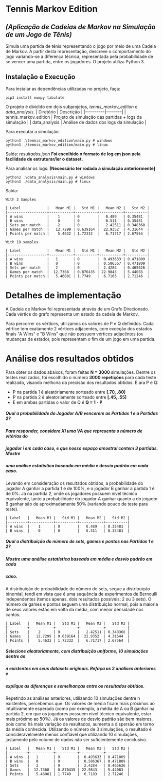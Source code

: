 # Tennis Markov Edition
## _(Aplicação de Cadeias de Markov na Simulação de um Jogo de Tênis)_

Simula uma partida de tênis representando o jogo por meio de uma Cadeia de
Markov. A partir desta representação, descreve o comportamento do jogo variando-se a
diferença técnica, representada pela probabilidade de se vencer uma partida, entre os
jogadores.
O projeto utiliza Python 3.

## Instalação e Execução
Para instalar as dependências utilizadas no projeto, faça:
```
pip3 install numpy tabulate 
```
O projeto é dividido em dois subprojetos, *tennis_markov_edition* e *data_analysis*. 
| Diretório    | Descrição   |
|----------|--------|
| tennis_markov_edition     | Projeto de simulação das partidas + logs da simulação |
| data_analysis             | Análise de dados dos logs da simulação | 

Para executar a simulação:
```
python3 .\tennis_markov_edition\main.py # windows
python3 ./tennis_markov_edition/main.py # linux
```
Saída: *resultados.json*
**Foi escolhido o formato de log em json pela facilidade de estruturar/ler o dataset.**

Para analisar os logs: **[Necessário ter rodado a simulação anteriormente]**
```
python3 .\data_analysis\main.py # windows
python3 ./data_analysis/main.py # linux
```
Saída: 
```
With 3 Samples

| Label            |   Mean M1 |   Std M1 |   Mean M2 |   Std M2 |
|------------------+-----------+----------+-----------+----------|
| A wins           |    1      | 0        |   0.489   | 0.35481  |
| B wins           |    0      | 0        |   0.511   | 0.35481  |
| Sets per match   |    2      | 0        |   2.42511 | 0.348368 |
| Games per match  |   12.7299 | 0.639164 |  22.9352  | 4.31644  |
| Points per match |    5.4632 | 1.72332  |   6.71717 | 2.67564  |

With 10 samples

| Label            |   Mean M1 |   Std M1 |   Mean M2 |   Std M2 |
|------------------+-----------+----------+-----------+----------|
| A wins           |   1       | 0        |  0.493633 | 0.471809 |
| B wins           |   0       | 0        |  0.506367 | 0.471809 |
| Sets per match   |   2       | 0        |  2.4284   | 0.465626 |
| Games per match  |  12.7368  | 0.870435 | 22.9843   | 5.44083  |
| Points per match |   5.46081 | 1.7749   |  6.7103   | 2.71246  |
```
# Detalhes de implementação

A Cadeia de Markov foi representada através de um Grafo Direcionado.
Cada vértice do grafo representa um estado da cadeia de Markov.

Para percorrer os vértices, utilizamos os valores de P e Q definidos.
Cada vértice tem exatamente 2 vértices adjacentes, com exceção dos
estados finais "A Wins" e "B Wins" que não possuem vértices adjacêntes 
(ou mudanças de estado), pois representam o fim de um jogo em uma partida.

# Análise dos resultados obtidos

Para obter os dados abaixos, foram feitas **N = 3000** simulações.
Dentre os testes realizados, foi escolhido o número **3000 repetições** para cada teste
realizado, visando melhoria da precisão dos resultados obtidos.
E ara P e Q:
- P na partida 1 é aleatóriamente sorteado entre **[.70, .80]**
- P na partida 2 é aleatoriamente sorteado entre **[.45, .55]**
- E em ambas partidas o valor de Q é **Q = 1 - P**

##### Qual a probabilidade do Jogador A/B vencerem as Partidas 1 e a Partidas 2?
##### Para responder, considere Xi uma VA que representa o número de vitórias do
##### jogador i em cada caso, e que nosso espaço amostral contem 3 partidas. Mostre
##### uma análise estatística baseada em média e desvio padrão em cada caso.

Levando em consideração os resultados obtidos, a probabilidade do jogador A 
ganhar a partida 1 é de 100%, e o jogador B ganhar a partida 1 é de 0%.
Já na partida 2, onde os jogadores possuem nível técnico equivalente, tanto a 
probabilidade do jogador A ganhar quanto a do jogador B ganhar são de 
aproximadamente 50% (variando pouco de teste para teste).
```
| Label   |   Mean M1 |   Std M1 |   Mean M2 |   Std M2 |
|---------+-----------+----------+-----------+----------|
| A wins  |    1      | 0        |   0.489   | 0.35481  |
| B wins  |    0      | 0        |   0.511   | 0.35481  |
```
##### Qual a distribuição do número de sets, games e pontos nas Partidas 1 e 2?
##### Mostre uma análise estatística baseada em média e desvio padrão em cada
##### caso.
A distribuição de probabilidade do número de sets, segue a distribuição binomial,
tendi em vista que é uma sequência de experimentos de Bernoulli independentes 
(temos apenas, dois resultados possíveis: 2 ou 3 sets).
O número de games e pontos seguem uma distribuição normal, pois a maioria de seus 
valores estão em volta da média, com menor densidade nos cantos.
```
| Label   |   Mean M1 |   Std M1 |   Mean M2 |   Std M2 |
|---------+-----------+----------+-----------+----------|
| Sets    |    2      | 0        |   2.42511 | 0.348368 |
| Games   |   12.7299 | 0.639164 |  22.9352  | 4.31644  |
| Points  |    5.4632 | 1.72332  |   6.71717 | 2.67564  |
```

##### Selecione aleatoriamente, com distribuição uniforme, 10 simulações dentre as
##### n existentes em seus datasets originais. Refaça as 2 análises anteriores e
##### explique as diferenças e semelhanças entre os resultados obtidos.
Repetindo as análises anteriores, utilizando 10 simulações dentre n existentes, percebemos que:
Os valores de média ficam mais próximos ao intuitivamente esperado (como por exemplo, 
a média de A ou B ganhar na partida 2, em que os jogadores possuem nivel técnico equivalente, estar
mais próximo ao 50%).
Já os valores de desvio padrão são bem maiores, pois como há mais variação de resultados,
aumenta a dispersão em torno da média conhecida.
Utilizando o número de 3 simulações, o resultado é consideravelmente menos confiável que
utilizando 10 simulações, justamente pelo volume de dados não ser suficientemente conclusivo.
```
| Label   |   Mean M1 |   Std M1 |   Mean M2 |   Std M2 |
|---------+-----------+----------+-----------+----------|
| A wins  |   1       | 0        |  0.493633 | 0.471809 |
| B wins  |   0       | 0        |  0.506367 | 0.471809 |
| Sets    |   2       | 0        |  2.4284   | 0.465626 |
| Games   |  12.7368  | 0.870435 | 22.9843   | 5.44083  |
| Points  |   5.46081 | 1.7749   |  6.7103   | 2.71246  |
```
